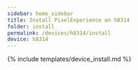 ```yaml
---
sidebar: home_sidebar
title: Install PixelExperience on h8314
folder: install
permalink: /devices/h8314/install
device: h8314
---
```

{% include templates/device_install.md %}
